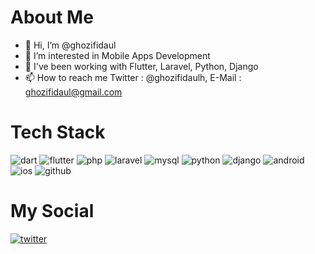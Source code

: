 # **About Me**
- 👋 Hi, I’m @ghozifidaul
- 👀 I’m interested in Mobile Apps Development
- 🌱 I've been working with Flutter, Laravel, Python, Django
- 📫 How to reach me Twitter : @ghozifidaulh, E-Mail : ghozifidaul@gmail.com

# **Tech Stack**
![dart](https://img.shields.io/badge/Dart-0175C2?style=for-the-badge&logo=dart&logoColor=white) ![flutter](https://img.shields.io/badge/Flutter-02569B?style=for-the-badge&logo=flutter&logoColor=white) ![php](https://img.shields.io/badge/PHP-777BB4?style=for-the-badge&logo=php&logoColor=white) ![laravel](https://img.shields.io/badge/Laravel-FF2D20?style=for-the-badge&logo=laravel&logoColor=white) ![mysql](https://img.shields.io/badge/MySQL-00000F?style=for-the-badge&logo=mysql&logoColor=white) ![python](https://img.shields.io/badge/Python-3776AB?style=for-the-badge&logo=python&logoColor=white) ![django](https://img.shields.io/badge/Django-092E20?style=for-the-badge&logo=django&logoColor=white) ![android](https://img.shields.io/badge/Android-3DDC84?style=for-the-badge&logo=android&logoColor=white) ![ios](https://img.shields.io/badge/iOS-000000?style=for-the-badge&logo=ios&logoColor=white) ![github](https://img.shields.io/badge/GitHub-000000?style=for-the-badge&logo=GitHub&logoColor=white)

# **My Social**
[![twitter](https://img.shields.io/badge/Twitter-1DA1F2?style=for-the-badge&logo=twitter&logoColor=white)](https://twitter.com/ghozifidaulh)